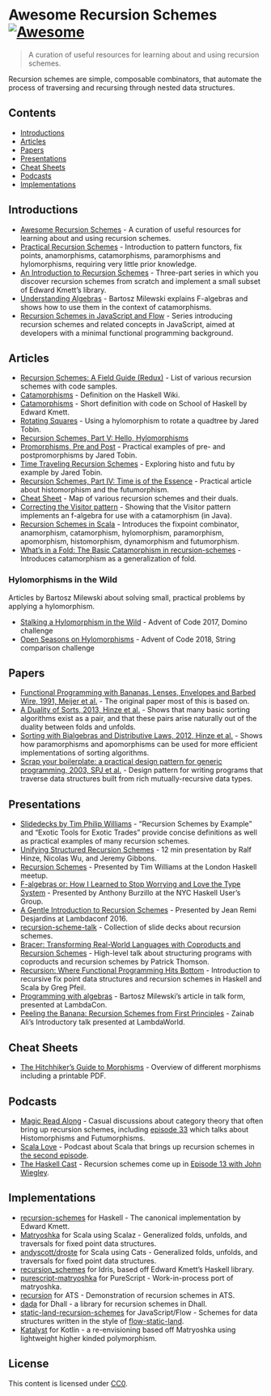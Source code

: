 Awesome Recursion Schemes [![Awesome](https://cdn.rawgit.com/sindresorhus/awesome/d7305f38d29fed78fa85652e3a63e154dd8e8829/media/badge.svg)](https://github.com/sindresorhus/awesome)
=====================================================================================================================================================================================

> A curation of useful resources for learning about and using recursion schemes.

Recursion schemes are simple, composable combinators, that automate the process of traversing and recursing through nested data structures.

Contents
--------

-   [Introductions](#introductions)
-   [Articles](#articles)
-   [Papers](#papers)
-   [Presentations](#presentations)
-   [Cheat Sheets](#cheat-sheets)
-   [Podcasts](#podcasts)
-   [Implementations](#implementations)

Introductions
-------------

-   [Awesome Recursion Schemes](https://github.com/passy/awesome-recursion-schemes) - A curation of useful resources for learning about and using recursion schemes.
-   [Practical Recursion Schemes](https://jtobin.io/practical-recursion-schemes) - Introduction to pattern functors, fix points, anamorphisms, catamorphisms, paramorphisms and hylomorphisms, requiring very little prior knowledge.
-   [An Introduction to Recursion Schemes](http://blog.sumtypeofway.com/an-introduction-to-recursion-schemes/) - Three-part series in which you discover recursion schemes from scratch and implement a small subset of Edward Kmett’s library.
-   [Understanding Algebras](https://www.schoolofhaskell.com/user/bartosz/understanding-algebras) - Bartosz Milewski explains F-algebras and shows how to use them in the context of catamorphisms.
-   [Recursion Schemes in JavaScript and Flow](https://medium.com/@JosephJnk/recursion-schemes-in-javascript-and-flow-with-static-land-recursision-schemes-97cf10599fb7) - Series introducing recursion schemes and related concepts in JavaScript, aimed at developers with a minimal functional programming background.

Articles
--------

-   [Recursion Schemes: A Field Guide (Redux)](http://comonad.com/reader/2009/recursion-schemes/) - List of various recursion schemes with code samples.
-   [Catamorphisms](https://wiki.haskell.org/Catamorphisms) - Definition on the Haskell Wiki.
-   [Catamorphisms](https://www.schoolofhaskell.com/user/edwardk/recursion-schemes/catamorphisms) - Short definition with code on School of Haskell by Edward Kmett.
-   [Rotating Squares](https://jtobin.io/rotating-squares) - Using a hylomorphism to rotate a quadtree by Jared Tobin.
-   [Recursion Schemes, Part V: Hello, Hylomorphisms](http://blog.sumtypeofway.com/recursion-schemes-part-v/)
-   [Promorphisms, Pre and Post](https://jtobin.io/promorphisms-pre-post) - Practical examples of pre- and postpromorphisms by Jared Tobin.
-   [Time Traveling Recursion Schemes](https://jtobin.io/time-traveling-recursion) - Exploring histo and futu by example by Jared Tobin.
-   [Recursion Schemes, Part IV: Time is of the Essence](http://blog.sumtypeofway.com/recursion-schemes-part-iv-time-is-of-the-essence/) - Practical article about histomorphism and the futumorphism.
-   [Cheat Sheet](https://github.com/sellout/recursion-scheme-talk/blob/master/cheat%20sheet.pdf) - Map of various recursion schemes and their duals.
-   [Correcting the Visitor pattern](http://logji.blogspot.co.uk/2012/02/correcting-visitor-pattern.html) - Showing that the Visitor pattern implements an f-algebra for use with a catamorphism (in Java).
-   [Recursion Schemes in Scala](https://free.cofree.io/2017/11/13/recursion/) - Introduces the fixpoint combinator, anamorphism, catamorphism, hylomorphism, paramorphism, apomorphism, histomorphism, dynamorphism and futumorphism.
-   [What’s in a Fold: The Basic Catamorphism in recursion-schemes](https://duplode.github.io/posts/whats-in-a-fold.html) - Introduces catamorphism as a generalization of fold.

### Hylomorphisms in the Wild

Articles by Bartosz Milewski about solving small, practical problems by applying a hylomorphism.

-   [Stalking a Hylomorphism in the Wild](https://bartoszmilewski.com/2017/12/29/stalking-a-hylomorphism-in-the-wild/) - Advent of Code 2017, Domino challenge
-   [Open Seasons on Hylomorphisms](https://bartoszmilewski.com/2018/12/20/open-season-on-hylomorphisms/) - Advent of Code 2018, String comparison challenge

Papers
------

-   [Functional Programming with Bananas, Lenses, Envelopes and Barbed Wire, 1991, Meijer et al.](http://maartenfokkinga.github.io/utwente/mmf91m.pdf) - The original paper most of this is based on.
-   [A Duality of Sorts, 2013, Hinze et al.](http://www.cs.ox.ac.uk/ralf.hinze/publications/Sorting.pdf) - Shows that many basic sorting algorithms exist as a pair, and that these pairs arise naturally out of the duality between folds and unfolds.
-   [Sorting with Bialgebras and Distributive Laws, 2012, Hinze et al.](http://www.cs.ox.ac.uk/people/daniel.james/sorting/sorting.pdf) - Shows how paramorphisms and apomorphisms can be used for more efficient implementations of sorting algorithms.
-   [Scrap your boilerplate: a practical design pattern for generic programming, 2003, SPJ et al.](http://research.microsoft.com/en-us/um/people/simonpj/Papers/hmap/hmap.ps) - Design pattern for writing programs that traverse data structures built from rich mutually-recursive data types.

Presentations
-------------

-   [Slidedecks by Tim Philip Williams](http://www.timphilipwilliams.com/slides.html) - “Recursion Schemes by Example” and “Exotic Tools for Exotic Trades” provide concise definitions as well as practical examples of many recursion schemes.
-   [Unifying Structured Recursion Schemes](https://www.youtube.com/watch?v=9EGYSb9vov8) - 12 min presentation by Ralf Hinze, Nicolas Wu, and Jeremy Gibbons.
-   [Recursion Schemes](https://www.youtube.com/watch?v=Zw9KeP3OzpU) - Presented by Tim Williams at the London Haskell meetup.
-   [F-algebras or: How I Learned to Stop Worrying and Love the Type System](https://www.youtube.com/watch?v=PK4SOaAGVfg) - Presented by Anthony Burzillo at the NYC Haskell User’s Group.
-   [A Gentle Introduction to Recursion Schemes](https://www.youtube.com/watch?v=i5A2Amfcir8) - Presented by Jean Remi Desjardins at Lambdaconf 2016.
-   [recursion-scheme-talk](https://github.com/sellout/recursion-scheme-talk) - Collection of slide decks about recursion schemes.
-   [Bracer: Transforming Real-World Languages with Coproducts and Recursion Schemes](https://www.youtube.com/watch?v=5Kr7IykGMzU) - High-level talk about structuring programs with coproducts and recursion schemes by Patrick Thomson.
-   [Recursion: Where Functional Programming Hits Bottom](https://www.youtube.com/watch?v=24UoRaoKLjM) - Introduction to recursive fix point data structures and recursion schemes in Haskell and Scala by Greg Pfeil.
-   [Programming with algebras](https://www.youtube.com/watch?v=-98fR9VmLbQ) - Bartosz Milewski’s article in talk form, presented at LambdaCon.
-   [Peeling the Banana: Recursion Schemes from First Principles](https://www.youtube.com/watch?v=XZ9nPZbaYfE&t=3s) - Zainab Ali’s Introductory talk presented at LambdaWorld.

Cheat Sheets
------------

-   [The Hitchhiker’s Guide to Morphisms](https://ipfs.io/ipfs/QmTppu1VDAQWsdiyVSZX6qb8PErdpwzNP2oKfEhcgaBvWR/guide-to-morphisms.pdf) - Overview of different morphisms including a printable PDF.

Podcasts
--------

-   [Magic Read Along](http://www.magicreadalong.com/) - Casual discussions about category theory that often bring up recursion schemes, including [episode 33](http://www.magicreadalong.com/episode/33) which talks about Histomorphisms and Futumorphisms.
-   [Scala Love](https://scala.love/) - Podcast about Scala that brings up recursion schemes in [the second episode](https://scala.love/happy-valentin/).
-   [The Haskell Cast](https://www.haskellcast.com/) - Recursion schemes come up in [Episode 13 with John Wiegley](https://www.haskellcast.com/episode/013-john-wiegley-on-categories-and-compilers).

Implementations
---------------

-   [recursion-schemes](https://github.com/ekmett/recursion-schemes/) for Haskell - The canonical implementation by Edward Kmett.
-   [Matryoshka](https://github.com/slamdata/matryoshka) for Scala using Scalaz - Generalized folds, unfolds, and traversals for fixed point data structures.
-   [andyscott/droste](https://github.com/andyscott/droste) for Scala using Cats - Generalized folds, unfolds, and traversals for fixed point data structures.
-   [recursion\_schemes](https://github.com/vmchale/recursion_schemes/) for Idris, based off Edward Kmett’s Haskell library.
-   [purescript-matryoshka](https://github.com/slamdata/purescript-matryoshka) for PureScript - Work-in-process port of matryoshka.
-   [recursion](https://github.com/vmchale/recursion) for ATS - Demonstration of recursion schemes in ATS.
-   [dada](https://github.com/sellout/dada) for Dhall - a library for recursion schemes in Dhall.
-   [static-land-recursion-schemes](https://github.com/JosephJNK/static-land-recursion-schemes) for JavaScript/Flow - Schemes for data structures written in the style of [flow-static-land](https://github.com/gcanti/flow-static-land).
-   [Katalyst](https://github.com/aedans/Katalyst) for Kotlin - a re-envisioning based off Matryoshka using lightweight higher kinded polymorphism.

License
-------

This content is licensed under [CC0](https://creativecommons.org/publicdomain/zero/1.0/).
